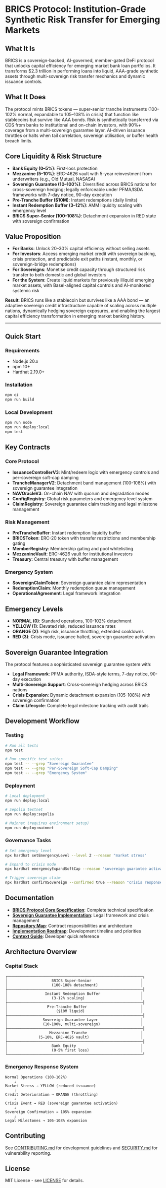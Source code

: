 # BRICS Protocol: Institution-Grade Synthetic Risk Transfer for Emerging Markets

## What It Is
BRICS is a sovereign-backed, AI-governed, member-gated DeFi protocol that unlocks capital efficiency for emerging market bank loan portfolios. It transforms $2.3 trillion in performing loans into liquid, AAA-grade synthetic assets through multi-sovereign risk transfer mechanics and dynamic issuance controls.

## What It Does
The protocol mints BRICS tokens — super-senior tranche instruments (100–102% normal, expandable to 105–108% in crisis) that function like stablecoins but survive like AAA bonds. Risk is synthetically transferred via CDS from banks to institutional and on-chain investors, with 90%+ coverage from a multi-sovereign guarantee layer. AI-driven issuance throttles or halts when tail correlation, sovereign utilisation, or buffer health breach limits.

## Core Liquidity & Risk Structure
- **Bank Equity (0–5%)**: First-loss protection
- **Mezzanine (5–10%)**: ERC-4626 vault with 5-year reinvestment from underwriters (e.g., Old Mutual, NASASA)
- **Sovereign Guarantee (10–100%)**: Diversified across BRICS nations for cross-sovereign hedging; legally enforceable under PFMA/ISDA frameworks with 7-day notice, 90-day execution
- **Pre-Tranche Buffer ($10M)**: Instant redemptions (daily limits)
- **Instant Redemption Buffer (3–12%)**: AMM liquidity scaling with emergency level
- **BRICS Super-Senior (100–108%)**: Detachment expansion in RED state with sovereign confirmation

## Value Proposition
- **For Banks**: Unlock 20–30% capital efficiency without selling assets
- **For Investors**: Access emerging market credit with sovereign backing, crisis protection, and predictable exit paths (instant, monthly, or sovereign-bridge redemptions)
- **For Sovereigns**: Monetise credit capacity through structured risk transfer to both domestic and global investors
- **For the System**: Create liquid markets for previously illiquid emerging market assets, with Basel-aligned capital controls and AI-monitored systemic risk

**Result**: BRICS runs like a stablecoin but survives like a AAA bond — an adaptive sovereign credit infrastructure capable of scaling across multiple nations, dynamically hedging sovereign exposures, and enabling the largest capital efficiency transformation in emerging market banking history.

---

## Quick Start

### Requirements
- Node.js 20.x
- npm 10+
- Hardhat 2.19.0+

### Installation
```bash
npm ci
npm run build
```

### Local Development
```bash
npm run node
npm run deploy:local
npm test
```

## Key Contracts

### Core Protocol
- **IssuanceControllerV3**: Mint/redeem logic with emergency controls and per-sovereign soft-cap damping
- **TrancheManagerV2**: Detachment band management (100-108%) with sovereign guarantee integration
- **NAVOracleV3**: On-chain NAV with quorum and degradation modes
- **ConfigRegistry**: Global risk parameters and emergency level system
- **ClaimRegistry**: Sovereign guarantee claim tracking and legal milestone management

### Risk Management
- **PreTrancheBuffer**: Instant redemption liquidity buffer
- **BRICSToken**: ERC-20 token with transfer restrictions and membership gating
- **MemberRegistry**: Membership gating and pool whitelisting
- **MezzanineVault**: ERC-4626 vault for institutional investors
- **Treasury**: Central treasury with buffer management

### Emergency System
- **SovereignClaimToken**: Sovereign guarantee claim representation
- **RedemptionClaim**: Monthly redemption queue management
- **OperationalAgreement**: Legal framework integration

## Emergency Levels
- **NORMAL (0)**: Standard operations, 100-102% detachment
- **YELLOW (1)**: Elevated risk, reduced issuance rates
- **ORANGE (2)**: High risk, issuance throttling, extended cooldowns
- **RED (3)**: Crisis mode, issuance halted, sovereign guarantee activation

## Sovereign Guarantee Integration
The protocol features a sophisticated sovereign guarantee system with:
- **Legal Framework**: PFMA authority, ISDA-style terms, 7-day notice, 90-day execution
- **Multi-Sovereign Support**: Cross-sovereign hedging across BRICS nations
- **Crisis Expansion**: Dynamic detachment expansion (105-108%) with sovereign confirmation
- **Claim Lifecycle**: Complete legal milestone tracking with audit trails

## Development Workflow

### Testing
```bash
# Run all tests
npm test

# Run specific test suites
npm test -- --grep "Sovereign Guarantee"
npm test -- --grep "Per-Sovereign Soft-Cap Damping"
npm test -- --grep "Emergency System"
```

### Deployment
```bash
# Local deployment
npm run deploy:local

# Sepolia testnet
npm run deploy:sepolia

# Mainnet (requires environment setup)
npm run deploy:mainnet
```

### Governance Tasks
```bash
# Set emergency level
npx hardhat setEmergencyLevel --level 2 --reason "market stress"

# Expand to crisis mode
npx hardhat emergencyExpandSoftCap --reason "sovereign guarantee activated"

# Trigger sovereign claim
npx hardhat confirmSovereign --confirmed true --reason "crisis response"
```

## Documentation
- **[BRICS Protocol Core Specification](docs/BRICS_SPEC_CORE.md)**: Complete technical specification
- **[Sovereign Guarantee Implementation](docs/SOVEREIGN_GUARANTEE_IMPLEMENTATION.md)**: Legal framework and crisis management
- **[Repository Map](docs/REPO_MAP.md)**: Contract responsibilities and architecture
- **[Implementation Roadmap](docs/IMPLEMENTATION_ROADMAP.md)**: Development timeline and priorities
- **[Context Guide](docs/CONTEXT_GUIDE.md)**: Developer quick reference

## Architecture Overview

### Capital Stack
```
┌─────────────────────────────────────────────────────────────┐
│                    BRICS Super-Senior                      │
│                    (100-108% detachment)                   │
├─────────────────────────────────────────────────────────────┤
│                 Instant Redemption Buffer                  │
│                    (3-12% scaling)                         │
├─────────────────────────────────────────────────────────────┤
│                  Pre-Tranche Buffer                        │
│                      ($10M liquid)                         │
├─────────────────────────────────────────────────────────────┤
│                Sovereign Guarantee Layer                   │
│                (10-100%, multi-sovereign)                  │
├─────────────────────────────────────────────────────────────┤
│                   Mezzanine Tranche                        │
│              (5-10%, ERC-4626 vault)                       │
├─────────────────────────────────────────────────────────────┤
│                    Bank Equity                             │
│                    (0-5% first loss)                       │
└─────────────────────────────────────────────────────────────┘
```

### Emergency Response System
```
Normal Operations (100-102%)
    ↓
Market Stress → YELLOW (reduced issuance)
    ↓
Credit Deterioration → ORANGE (throttling)
    ↓
Crisis Event → RED (sovereign guarantee activation)
    ↓
Sovereign Confirmation → 105% expansion
    ↓
Legal Milestones → 106-108% expansion
```

## Contributing
See [CONTRIBUTING.md](CONTRIBUTING.md) for development guidelines and [SECURITY.md](SECURITY.md) for vulnerability reporting.

## License
MIT License - see [LICENSE](LICENSE) for details.
